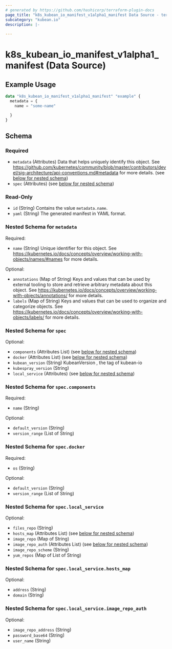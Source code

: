 ```yaml
---
# generated by https://github.com/hashicorp/terraform-plugin-docs
page_title: "k8s_kubean_io_manifest_v1alpha1_manifest Data Source - terraform-provider-k8s"
subcategory: "kubean.io"
description: |-
  
---
```


# k8s_kubean_io_manifest_v1alpha1_manifest (Data Source)



## Example Usage

```terraform
data "k8s_kubean_io_manifest_v1alpha1_manifest" "example" {
  metadata = {
    name = "some-name"

  }
}
```

<!-- schema generated by tfplugindocs -->
## Schema

### Required

- `metadata` (Attributes) Data that helps uniquely identify this object. See https://github.com/kubernetes/community/blob/master/contributors/devel/sig-architecture/api-conventions.md#metadata for more details. (see [below for nested schema](#nestedatt--metadata))
- `spec` (Attributes) (see [below for nested schema](#nestedatt--spec))

### Read-Only

- `id` (String) Contains the value `metadata.name`.
- `yaml` (String) The generated manifest in YAML format.

<a id="nestedatt--metadata"></a>
### Nested Schema for `metadata`

Required:

- `name` (String) Unique identifier for this object. See https://kubernetes.io/docs/concepts/overview/working-with-objects/names/#names for more details.

Optional:

- `annotations` (Map of String) Keys and values that can be used by external tooling to store and retrieve arbitrary metadata about this object. See https://kubernetes.io/docs/concepts/overview/working-with-objects/annotations/ for more details.
- `labels` (Map of String) Keys and values that can be used to organize and categorize objects. See https://kubernetes.io/docs/concepts/overview/working-with-objects/labels/ for more details.


<a id="nestedatt--spec"></a>
### Nested Schema for `spec`

Optional:

- `components` (Attributes List) (see [below for nested schema](#nestedatt--spec--components))
- `docker` (Attributes List) (see [below for nested schema](#nestedatt--spec--docker))
- `kubean_version` (String) KubeanVersion , the tag of kubean-io
- `kubespray_version` (String)
- `local_service` (Attributes) (see [below for nested schema](#nestedatt--spec--local_service))

<a id="nestedatt--spec--components"></a>
### Nested Schema for `spec.components`

Required:

- `name` (String)

Optional:

- `default_version` (String)
- `version_range` (List of String)


<a id="nestedatt--spec--docker"></a>
### Nested Schema for `spec.docker`

Required:

- `os` (String)

Optional:

- `default_version` (String)
- `version_range` (List of String)


<a id="nestedatt--spec--local_service"></a>
### Nested Schema for `spec.local_service`

Optional:

- `files_repo` (String)
- `hosts_map` (Attributes List) (see [below for nested schema](#nestedatt--spec--local_service--hosts_map))
- `image_repo` (Map of String)
- `image_repo_auth` (Attributes List) (see [below for nested schema](#nestedatt--spec--local_service--image_repo_auth))
- `image_repo_scheme` (String)
- `yum_repos` (Map of List of String)

<a id="nestedatt--spec--local_service--hosts_map"></a>
### Nested Schema for `spec.local_service.hosts_map`

Optional:

- `address` (String)
- `domain` (String)


<a id="nestedatt--spec--local_service--image_repo_auth"></a>
### Nested Schema for `spec.local_service.image_repo_auth`

Optional:

- `image_repo_address` (String)
- `password_base64` (String)
- `user_name` (String)
